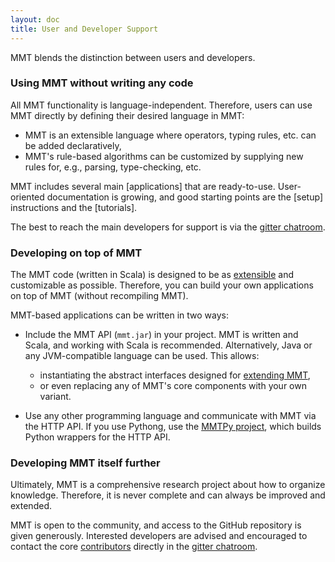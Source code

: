 ```yaml
---
layout: doc
title: User and Developer Support
---
```


MMT blends the distinction between users and developers.

### Using MMT without writing any code

All MMT functionality is language-independent.
Therefore, users can use MMT directly by defining their desired language in MMT:

* MMT is an extensible language where operators, typing rules, etc. can be added declaratively,
* MMT's rule-based algorithms can be customized by supplying new rules for, e.g., parsing, type-checking, etc.

MMT includes several main [applications] that are ready-to-use.
User-oriented documentation is growing, and good starting points are the [setup] instructions and the [tutorials].

The best to reach the main developers for support is via the [gitter chatroom](https://gitter.im/UniFormal/MMT).

### Developing on top of MMT

The MMT code (written in Scala) is designed to be as [extensible](extend) and customizable as possible.
Therefore, you can build your own applications on top of MMT (without recompiling MMT).

MMT-based applications can be written in two ways:

* Include the MMT API (`mmt.jar`) in your project.
  MMT is written and Scala, and working with Scala is recommended. Alternatively, Java or any JVM-compatible language can be used.
  This allows:
  
  * instantiating the abstract interfaces designed for [extending MMT](../api/extensions/index.html),
  * or even replacing any of MMT's core components with your own variant.

* Use any other programming language and communicate with MMT via the HTTP API.
  If you use Pythong, use the [MMTPy project](https://github.com/UniFormal/MMTPy), which builds Python wrappers for the HTTP API.

### Developing MMT itself further

Ultimately, MMT is a comprehensive research project about how to organize knowledge.
Therefore, it is never complete and can always be improved and extended.

MMT is open to the community, and access to the GitHub repository is given generously.
Interested developers are advised and encouraged to contact the core [contributors](contributors) directly in the [gitter chatroom](https://gitter.im/UniFormal/MMT).